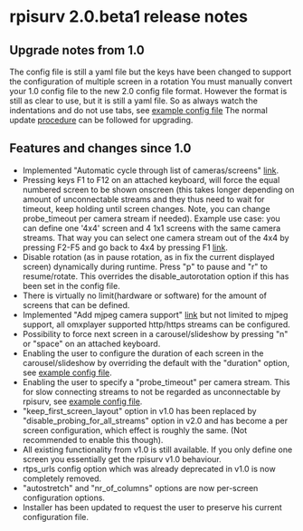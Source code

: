 # rpisurv 2.0.beta1 release notes
## Upgrade notes from 1.0
The config file is still a yaml file but the keys have been changed to support the configuration of multiple screen in a rotation
You must manually convert your 1.0 config file to the new 2.0 config file format. However the format is still as clear to use, but it is still a yaml file. So as always watch the indentations and do not use tabs, see [example config file](https://github.com/SvenVD/rpisurv/blob/v2.0_branch/surveillance/conf/surveillance.yml)
The normal update [procedure](https://github.com/SvenVD/rpisurv/blob/v2.0_branch/README.md#how-to-update) can be followed for upgrading.

## Features and changes since 1.0
- Implemented "Automatic cycle through list of cameras/screens" [link](https://feathub.com/SvenVD/rpisurv/+4).
- Pressing keys F1 to F12 on an attached keyboard, will force the equal numbered screen to be shown onscreen (this takes longer depending on amount of unconnectable streams and they thus need to wait for timeout, keep holding until screen changes. Note, you can change probe_timeout per camera stream if needed). Example use case: you can define one '4x4' screen and 4 1x1 screens with the same camera streams. That way you can select one camera stream out of the 4x4 by pressing F2-F5 and go back to 4x4 by pressing F1 [link](https://feathub.com/SvenVD/rpisurv/+3).
- Disable rotation (as in pause rotation, as in fix the current displayed screen) dynamically during runtime. Press "p" to pause and "r" to resume/rotate. This overrides the disable_autorotation option if this has been set in the config file.
- There is virtually no limit(hardware or software) for the amount of screens that can be defined.
- Implemented "Add mjpeg camera support" [link](https://feathub.com/SvenVD/rpisurv/+5) but not limited to mjpeg support, all omxplayer supported http/https streams can be configured.
- Possibility to force next screen in a carousel/slideshow by pressing "n" or "space" on an attached keyboard.
- Enabling the user to configure the duration of each screen in the carousel/slideshow by overriding the default with the "duration" option, see [example config file](https://github.com/SvenVD/rpisurv/blob/v2.0_branch/surveillance/conf/surveillance.yml).
- Enabling the user to specify a "probe_timeout" per camera stream. This for slow connecting streams to not be regarded as unconnectable by rpisurv, see [example config file](https://github.com/SvenVD/rpisurv/blob/v2.0_branch/surveillance/conf/surveillance.yml).
- "keep_first_screen_layout" option in v1.0 has been replaced by "disable_probing_for_all_streams" option in v2.0 and has become a per screen configuration, which effect is roughly the same. (Not recommended to enable this though).
- All existing functionality from v1.0 is still available. If you only define one screen you essentially get the rpisurv v1.0 behaviour.
- rtps_urls config option which was already deprecated in v1.0 is now completely removed.
- "autostretch" and "nr_of_columns" options are now per-screen configuration options.
- Installer has been updated to request the user to preserve his current configuration file.





